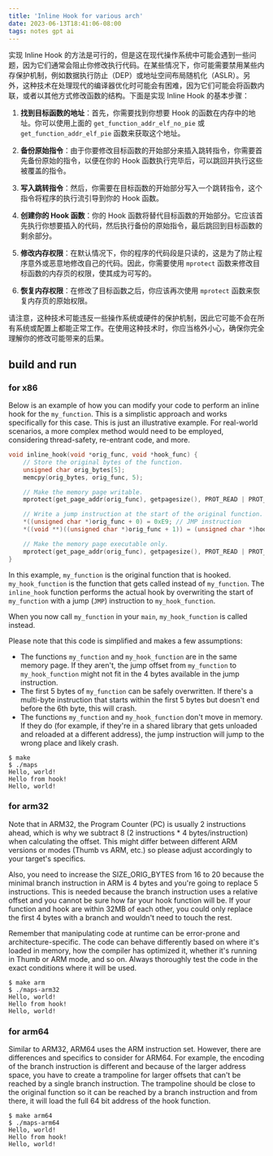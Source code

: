 ```yaml
---
title: 'Inline Hook for various arch'
date: 2023-06-13T18:41:06-08:00
tags: notes gpt ai
---
```


实现 Inline Hook 的方法是可行的，但是这在现代操作系统中可能会遇到一些问题，因为它们通常会阻止你修改执行代码。在某些情况下，你可能需要禁用某些内存保护机制，例如数据执行防止（DEP）或地址空间布局随机化（ASLR）。另外，这种技术在处理现代的编译器优化时可能会有困难，因为它们可能会将函数内联，或者以其他方式修改函数的结构。下面是实现 Inline Hook 的基本步骤：

1. **找到目标函数的地址**：首先，你需要找到你想要 Hook 的函数在内存中的地址。你可以使用上面的 `get_function_addr_elf_no_pie` 或 `get_function_addr_elf_pie` 函数来获取这个地址。

2. **备份原始指令**：由于你要修改目标函数的开始部分来插入跳转指令，你需要首先备份原始的指令，以便在你的 Hook 函数执行完毕后，可以跳回并执行这些被覆盖的指令。

3. **写入跳转指令**：然后，你需要在目标函数的开始部分写入一个跳转指令，这个指令将程序的执行流引导到你的 Hook 函数。

4. **创建你的 Hook 函数**：你的 Hook 函数将替代目标函数的开始部分。它应该首先执行你想要插入的代码，然后执行备份的原始指令，最后跳回到目标函数的剩余部分。

5. **修改内存权限**：在默认情况下，你的程序的代码段是只读的，这是为了防止程序意外或恶意地修改自己的代码。因此，你需要使用 `mprotect` 函数来修改目标函数的内存页的权限，使其成为可写的。

6. **恢复内存权限**：在修改了目标函数之后，你应该再次使用 `mprotect` 函数来恢复内存页的原始权限。

请注意，这种技术可能违反一些操作系统或硬件的保护机制，因此它可能不会在所有系统或配置上都能正常工作。在使用这种技术时，你应当格外小心，确保你完全理解你的修改可能带来的后果。

## build and run

### for x86

Below is an example of how you can modify your code to perform an inline hook for the `my_function`. This is a simplistic approach and works specifically for this case. This is just an illustrative example. For real-world scenarios, a more complex method would need to be employed, considering thread-safety, re-entrant code, and more.

```c
void inline_hook(void *orig_func, void *hook_func) {
    // Store the original bytes of the function.
    unsigned char orig_bytes[5];
    memcpy(orig_bytes, orig_func, 5);

    // Make the memory page writable.
    mprotect(get_page_addr(orig_func), getpagesize(), PROT_READ | PROT_WRITE | PROT_EXEC);

    // Write a jump instruction at the start of the original function.
    *((unsigned char *)orig_func + 0) = 0xE9; // JMP instruction
    *((void **)((unsigned char *)orig_func + 1)) = (unsigned char *)hook_func - (unsigned char *)orig_func - 5;

    // Make the memory page executable only.
    mprotect(get_page_addr(orig_func), getpagesize(), PROT_READ | PROT_EXEC);
}

```

In this example, `my_function` is the original function that is hooked. `my_hook_function` is the function that gets called instead of `my_function`. The `inline_hook` function performs the actual hook by overwriting the start of `my_function` with a jump (`JMP`) instruction to `my_hook_function`.

When you now call `my_function` in your `main`, `my_hook_function` is called instead.

Please note that this code is simplified and makes a few assumptions:

- The functions `my_function` and `my_hook_function` are in the same memory page. If they aren't, the jump offset from `my_function` to `my_hook_function` might not fit in the 4 bytes available in the jump instruction.
- The first 5 bytes of `my_function` can be safely overwritten. If there's a multi-byte instruction that starts within the first 5 bytes but doesn't end before the 6th byte, this will crash.
- The functions `my_function` and `my_hook_function` don't move in memory. If they do (for example, if they're in a shared library that gets unloaded and reloaded at a different address), the jump instruction will jump to the wrong place and likely crash.

```console
$ make
$ ./maps
Hello, world!
Hello from hook!
Hello, world!
```

### for arm32

Note that in ARM32, the Program Counter (PC) is usually 2 instructions ahead, which is why we subtract 8 (2 instructions * 4 bytes/instruction) when calculating the offset. This might differ between different ARM versions or modes (Thumb vs ARM, etc.) so please adjust accordingly to your target's specifics.

Also, you need to increase the SIZE_ORIG_BYTES from 16 to 20 because the minimal branch instruction in ARM is 4 bytes and you're going to replace 5 instructions. This is needed because the branch instruction uses a relative offset and you cannot be sure how far your hook function will be. If your function and hook are within 32MB of each other, you could only replace the first 4 bytes with a branch and wouldn't need to touch the rest.

Remember that manipulating code at runtime can be error-prone and architecture-specific. The code can behave differently based on where it's loaded in memory, how the compiler has optimized it, whether it's running in Thumb or ARM mode, and so on. Always thoroughly test the code in the exact conditions where it will be used.

```console
$ make arm
$ ./maps-arm32
Hello, world!
Hello from hook!
Hello, world!
```

### for arm64

Similar to ARM32, ARM64 uses the ARM instruction set. However, there are differences and specifics to consider for ARM64. For example, the encoding of the branch instruction is different and because of the larger address space, you have to create a trampoline for larger offsets that can't be reached by a single branch instruction. The trampoline should be close to the original function so it can be reached by a branch instruction and from there, it will load the full 64 bit address of the hook function.

```console
$ make arm64
$ ./maps-arm64
Hello, world!
Hello from hook!
Hello, world!
```
